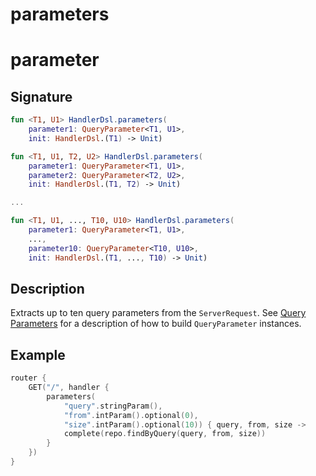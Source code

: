 # parameters

# parameter

## Signature

```kotlin
fun <T1, U1> HandlerDsl.parameters(
    parameter1: QueryParameter<T1, U1>, 
    init: HandlerDsl.(T1) -> Unit)

fun <T1, U1, T2, U2> HandlerDsl.parameters(
    parameter1: QueryParameter<T1, U1>,
    parameter2: QueryParameter<T2, U2>, 
    init: HandlerDsl.(T1, T2) -> Unit)

...

fun <T1, U1, ..., T10, U10> HandlerDsl.parameters(
    parameter1: QueryParameter<T1, U1>,
    ...,
    parameter10: QueryParameter<T10, U10>, 
    init: HandlerDsl.(T1, ..., T10) -> Unit)
```

## Description

Extracts up to ten query parameters from the `ServerRequest`. 
See [Query Parameters](README.md) for a description of how to build `QueryParameter` instances.

## Example

```kotlin
router {
    GET("/", handler {
        parameters(
            "query".stringParam(), 
            "from".intParam().optional(0), 
            "size".intParam().optional(10)) { query, from, size ->
            complete(repo.findByQuery(query, from, size))
        }
    })
}
```
